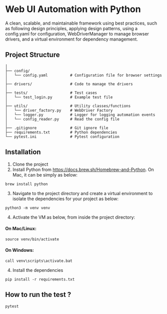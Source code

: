 # Web UI Automation with Python

A clean, scalable, and maintainable framework using best practices, such as following design principles, applying design patterns, using a config.yaml for configuration, WebDriverManager to manage browser drivers, and a virtual environment for dependency management.

## Project Structure

```
│
├── config/
│   └── config.yaml          # Configuration file for browser settings
│
├── drivers/                 # Code to manage the drivers
│
├── tests/                   # Test cases
│   └── test_login.py        # Example test file
│
├── utils/                   # Utility classes/functions
│   └── driver_factory.py    # WebDriver Factory
│   └── logger.py            # Logger for logging automation events
│   └── config_reader.py     # Read the config file
│
├── .gitignore               # Git ignore file
├── requirements.txt         # Python dependencies
└── pytest.ini               # Pytest configuration
```

## Installation
1. Clone the project
2. Install Python from https://docs.brew.sh/Homebrew-and-Python. On Mac, it can be simply as below:

```
brew install python
```
3. Navigate to the project directory and create a virtual environment to isolate the dependencies for your project as below:

```
python3 -m venv venv
```

4. Activate the VM as below, from inside the project directory:

#### On Mac/Linux:
```
source venv/bin/activate
```

#### On Windows:
```
call venv\scripts\activate.bat
```

4. Install the dependencies
```
pip install -r requirements.txt
```

## How to run the test ?
```
pytest
```

